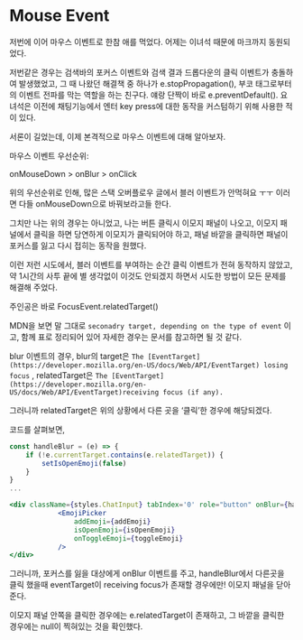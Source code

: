 # Mouse Event

저번에 이어 마우스 이벤트로 한참 애를 먹었다. 어제는 이녀석 때문에 마크까지 동원되었다.

저번같은 경우는 검색바의 포커스 이벤트와 검색 결과 드롭다운의 클릭 이벤트가 충돌하여 발생했었고, 그 때 나왔던 해결책 중 하나가 e.stopPropagation(), 부코 태그로부터의 이벤트 전파를 막는 역할을 하는 친구다. 얘랑 단짝이 바로 e.preventDefault(). 요녀석은 이전에 채팅기능에서 엔터 key press에 대한 동작을 커스텀하기 위해 사용한 적이 있다. 

서론이 길었는데, 이제 본격적으로 마우스 이벤트에 대해 알아보자.

마우스 이벤트 우선순위:

onMouseDown > onBlur > onClick

위의 우선순위로 인해, 많은 스택 오버플로우 글에서 블러 이벤트가 안먹혀요 ㅜㅜ 이러면 다들 onMouseDown으로 바꿔보라고들 한다.

그치만 나는 위의 경우는 아니었고,  나는 버튼 클릭시 이모지 패널이 나오고, 이모지 패널에서 클릭을 하면 당연하게 이모지가 클릭되어야 하고, 패널 바깥을 클릭하면 패널이 포커스를 잃고 다시 접히는 동작을 원했다.

이런 저런 시도에서, 블러 이벤트를 부여하는 순간 클릭 이벤트가 전혀 동작하지 않았고, 약 1시간의 사투 끝에 별 생각없이 이것도 안되겠지 하면서 시도한 방법이 모든 문제를 해결해 주었다.

주인공은 바로 FocusEvent.relatedTarget()

MDN을 보면 말 그대로 `seconadry target, depending on the type of event` 이고, 함께 표로 정리되어 있어 자세한 경우는 문서를 참고하면 될 것 같다.

blur 이벤트의 경우, blur의 target은 `The [EventTarget](https://developer.mozilla.org/en-US/docs/Web/API/EventTarget) losing focus` , relatedTarget은 `The [EventTarget](https://developer.mozilla.org/en-US/docs/Web/API/EventTarget)receiving focus (if any).`

그러니까 relatedTarget은 위의 상황에서 다른 곳을 ‘클릭’한 경우에 해당되겠다. 

코드를 살펴보면,

```jsx
const handleBlur = (e) => {
	if (!e.currentTarget.contains(e.relatedTarget)) {
		setIsOpenEmoji(false)
	}
}
...

<div className={styles.ChatInput} tabIndex='0' role="button" onBlur={handleBlur}>
			<EmojiPicker 
				addEmoji={addEmoji}
				isOpenEmoji={isOpenEmoji}
				onToggleEmoji={toggleEmoji}
			/>
</div>
```

그러니까, 포커스를 잃을 대상에게 onBlur 이벤트를 주고, handleBlur에서 다른곳을 클릭 했을때 eventTarget이 receiving focus가 존재할 경우에만! 이모지 패널을 닫아준다. 

이모지 패널 안쪽을 클릭한 경우에는 e.relatedTarget이 존재하고, 그 바깥을 클릭한 경우에는 null이 찍혀있는 것을 확인했다.